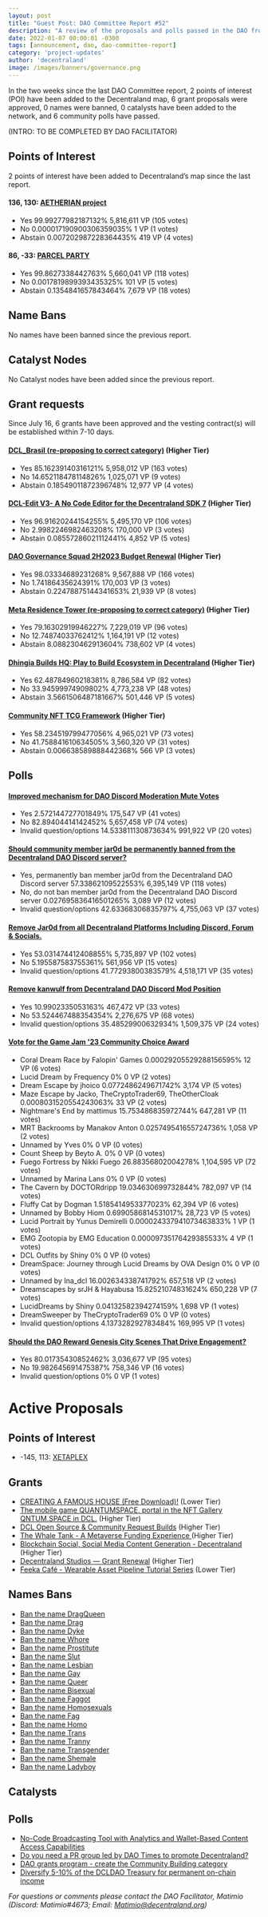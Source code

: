 ```yaml
---
layout: post
title: "Guest Post: DAO Committee Report #52"
description: "A review of the proposals and polls passed in the DAO from July 16 through July 31".
date: 2022-01-07 00:00:01 -0300
tags: [announcement, dao, dao-committee-report]
category: 'project-updates'
author: 'decentraland'
image: /images/banners/governance.png
---
```


In the two weeks since the last DAO Committee report, 2 points of interest (POI) have been added to the Decentraland map, 6 grant proposals were approved, 0 names were banned, 0 catalysts have been added to the network, and 6 community polls have passed.

(INTRO: TO BE COMPLETED BY DAO FACILITATOR)

## Points of Interest
2 points of interest have been added to Decentraland’s map since the last report.


#### 136, 130: [AETHERIAN project](https://governance.decentraland.org/proposal/?id=72d24490-2661-11ee-a12f-1f19cf585630)

* Yes 99.99277982187132% 5,816,611 VP (105 votes)
* No 0.000017190900306359035% 1 VP (1 votes)
* Abstain 0.007202987228364435% 419 VP (4 votes)


#### 86, -33: [PARCEL PARTY](https://governance.decentraland.org/proposal/?id=265afc60-224c-11ee-8ace-3bf098daeebe)

* Yes 99.8627338442763% 5,660,041 VP (118 votes)
* No 0.0017819899393435325% 101 VP (5 votes)
* Abstain 0.1354841657843464% 7,679 VP (18 votes)


## Name Bans

No names have been banned since the previous report.

## Catalyst Nodes
No Catalyst nodes have been added since the previous report.


## Grant requests
Since July 16, 6 grants have been approved and the vesting contract(s) will be established within 7-10 days.


#### [DCL_Brasil (re-proposing to correct category)](https://governance.decentraland.org/proposal/?id=0e970750-2052-11ee-b5f5-f3f361e3b760) (Higher Tier)

* Yes 85.16239140316121% 5,958,012 VP (163 votes)
* No 14.652118478114826% 1,025,071 VP (9 votes)
* Abstain 0.18549011872396748% 12,977 VP (4 votes)


#### [DCL-Edit V3- A No Code Editor for the Decentraland SDK 7](https://governance.decentraland.org/proposal/?id=bdd44150-1c11-11ee-9bcb-ff4f8c446533) (Higher Tier)

* Yes 96.91620244154255% 5,495,170 VP (106 votes)
* No 2.9982246982463208% 170,000 VP (3 votes)
* Abstain 0.08557286021112441% 4,852 VP (5 votes)


#### [DAO Governance Squad 2H2023 Budget Renewal](https://governance.decentraland.org/proposal/?id=7e1d76d0-1a9a-11ee-a5d8-fbedad1981e4) (Higher Tier)

* Yes 98.03334689231268% 9,567,888 VP (166 votes)
* No 1.74186435624391% 170,003 VP (3 votes)
* Abstain 0.22478875144341653% 21,939 VP (8 votes)


#### [Meta Residence Tower (re-proposing to correct category)](https://governance.decentraland.org/proposal/?id=7ffae250-193a-11ee-93a7-ed9294f83f74) (Higher Tier)

* Yes 79.16302919946227% 7,229,019 VP (96 votes)
* No 12.74874033762412% 1,164,191 VP (12 votes)
* Abstain 8.088230462913604% 738,602 VP (4 votes)


#### [Dhingia Builds HQ: Play to Build Ecosystem in Decentraland](https://governance.decentraland.org/proposal/?id=17783750-18d1-11ee-93a7-ed9294f83f74) (Higher Tier)

* Yes 62.48784960218381% 8,786,584 VP (82 votes)
* No 33.94599974909802% 4,773,238 VP (48 votes)
* Abstain 3.5661506487181667% 501,446 VP (5 votes)


#### [Community NFT TCG Framework](https://governance.decentraland.org/proposal/?id=724e75e0-187c-11ee-93a7-ed9294f83f74) (Higher Tier)

* Yes 58.234519799477056% 4,965,021 VP (73 votes)
* No 41.758841610634505% 3,560,320 VP (31 votes)
* Abstain 0.006638589888442368% 566 VP (3 votes)


## Polls

#### [Improved mechanism for DAO Discord Moderation Mute Votes](https://governance.decentraland.org/proposal/?id=c39a5a60-2833-11ee-8e2a-0990078ddc40)

* Yes 2.572144727701849% 175,547 VP (41 votes)
* No 82.89404414142452% 5,657,458 VP (74 votes)
* Invalid question/options 14.533811130873634% 991,922 VP (20 votes)


#### [Should community member jar0d be permanently banned from the Decentraland DAO Discord server?](https://governance.decentraland.org/proposal/?id=d463ba10-2687-11ee-a12f-1f19cf585630)

* Yes, permanently ban member jar0d from the Decentraland DAO Discord server 57.33862109522553% 6,395,149 VP (118 votes)
* No, do not ban member jar0d from the Decentraland DAO Discord server 0.027695836416501265% 3,089 VP (12 votes)
* Invalid question/options 42.63368306835797% 4,755,063 VP (37 votes)


#### [Remove Jar0d from all Decentraland Platforms Including Discord, Forum &amp; Socials.](https://governance.decentraland.org/proposal/?id=c538ba50-2681-11ee-a12f-1f19cf585630)

* Yes 53.031474412408855% 5,735,897 VP (102 votes)
* No 5.195587583755361% 561,956 VP (15 votes)
* Invalid question/options 41.77293800383579% 4,518,171 VP (35 votes)


#### [Remove kanwulf from Decentraland DAO Discord Mod Position](https://governance.decentraland.org/proposal/?id=02bd2ab0-2668-11ee-a12f-1f19cf585630)

* Yes 10.9902335053163% 467,472 VP (33 votes)
* No 53.524467488354354% 2,276,675 VP (68 votes)
* Invalid question/options 35.48529900632934% 1,509,375 VP (24 votes)


#### [Vote for the Game Jam &#39;23 Community Choice Award ](https://governance.decentraland.org/proposal/?id=d7e8bc90-264f-11ee-a12f-1f19cf585630)

* Coral Dream Race by Falopin&#39; Games 0.00029205529288156595% 12 VP (6 votes)
* Lucid Dream by Frequency 0% 0 VP (2 votes)
*  Dream Escape by jhoico 0.0772486249671742% 3,174 VP (5 votes)
*  Maze Escape by Jacko, TheCryptoTrader69, TheOtherCloak 0.0008031520554243063% 33 VP (2 votes)
* Nightmare&#39;s End by mattimus 15.753486835972744% 647,281 VP (11 votes)
* MRT Backrooms by Manakov Anton 0.025749541655724736% 1,058 VP (2 votes)
* Unnamed by Yves 0% 0 VP (0 votes)
* Count Sheep by Beyto A. 0% 0 VP (0 votes)
* Fuego Fortress by Nikki Fuego 26.88356802004278% 1,104,595 VP (72 votes)
* Unnamed by Marina Lans 0% 0 VP (0 votes)
* The Cavern by DOCTORdripp 19.034630699732844% 782,097 VP (14 votes)
* Fluffy Cat by Dogman 1.5185414953377023% 62,394 VP (6 votes)
* Unnamed by Bobby Hiom 0.6990586814531017% 28,723 VP (5 votes)
* Lucid Portrait by Yunus Demirelli 0.000024337941073463833% 1 VP (1 votes)
* EMG Zootopia by EMG Education 0.00009735176429385533% 4 VP (1 votes)
* DCL Outfits by Shiny 0% 0 VP (0 votes)
* DreamSpace: Journey through Lucid Dreams by OVA Design 0% 0 VP (0 votes)
* Unnamed by Ina_dcl 16.002634338741792% 657,518 VP (2 votes)
* Dreamscapes by srJH &amp; Hayabusa 15.82521074831624% 650,228 VP (7 votes)
* LucidDreams by Shiny 0.04132582394274159% 1,698 VP (1 votes)
*  DreamSweeper by TheCryptoTrader69 0% 0 VP (0 votes)
* Invalid question/options 4.137328292783484% 169,995 VP (1 votes)


#### [Should the DAO Reward Genesis City Scenes That Drive Engagement?](https://governance.decentraland.org/proposal/?id=b4a0ec40-222a-11ee-8ace-3bf098daeebe)

* Yes 80.01735430852462% 3,036,677 VP (95 votes)
* No 19.982645691475387% 758,346 VP (16 votes)
* Invalid question/options 0% 0 VP (1 votes)



# Active Proposals

## Points of Interest

* -145, 113: [XETAPLEX](https://governance.decentraland.org/proposal/?id=f811f3b0-2ab4-11ee-8fbb-d9eddf5c2b3f)

## Grants

* [CREATING A FAMOUS HOUSE (Free Download)!](https://governance.decentraland.org/proposal/?id=40661fa0-2a57-11ee-8fbb-d9eddf5c2b3f) (Lower Tier)
* [The mobile game QUANTUMSPACE, portal in the NFT Gallery QNTUM.SPACE in DCL.](https://governance.decentraland.org/proposal/?id=dc5860d0-28c2-11ee-8e2a-0990078ddc40) (Higher Tier)
* [DCL Open Source &amp; Community Request Builds](https://governance.decentraland.org/proposal/?id=4cb34130-2425-11ee-8ace-3bf098daeebe) (Higher Tier)
* [The Whale Tank - A Metaverse Funding Experience ](https://governance.decentraland.org/proposal/?id=62fca700-2368-11ee-8ace-3bf098daeebe) (Higher Tier)
* [Blockchain Social, Social Media Content Generation - Decentraland](https://governance.decentraland.org/proposal/?id=dcfc1f80-235f-11ee-8ace-3bf098daeebe) (Higher Tier)
* [Decentraland Studios — Grant Renewal](https://governance.decentraland.org/proposal/?id=5f962e70-22ef-11ee-8ace-3bf098daeebe) (Higher Tier)
* [Feeka Café - Wearable Asset Pipeline Tutorial Series](https://governance.decentraland.org/proposal/?id=d215f940-2244-11ee-8ace-3bf098daeebe) (Lower Tier)

## Names Bans

* [Ban the name DragQueen](https://governance.decentraland.org/proposal/?id=4f8daed0-2b1f-11ee-8fbb-d9eddf5c2b3f)
* [Ban the name Drag](https://governance.decentraland.org/proposal/?id=312d3190-2b1f-11ee-8fbb-d9eddf5c2b3f)
* [Ban the name Dyke](https://governance.decentraland.org/proposal/?id=be5dfa60-2b1d-11ee-8fbb-d9eddf5c2b3f)
* [Ban the name Whore](https://governance.decentraland.org/proposal/?id=5acefa40-2ac2-11ee-8fbb-d9eddf5c2b3f)
* [Ban the name Prostitute](https://governance.decentraland.org/proposal/?id=8e9e2e50-2ac1-11ee-8fbb-d9eddf5c2b3f)
* [Ban the name Slut](https://governance.decentraland.org/proposal/?id=638ace80-2ac1-11ee-8fbb-d9eddf5c2b3f)
* [Ban the name Lesbian](https://governance.decentraland.org/proposal/?id=296406e0-2ac1-11ee-8fbb-d9eddf5c2b3f)
* [Ban the name Gay](https://governance.decentraland.org/proposal/?id=0e68d4b0-2ac1-11ee-8fbb-d9eddf5c2b3f)
* [Ban the name Queer](https://governance.decentraland.org/proposal/?id=b851f390-2ac0-11ee-8fbb-d9eddf5c2b3f)
* [Ban the name Bisexual](https://governance.decentraland.org/proposal/?id=d10cf9c0-2ac0-11ee-8fbb-d9eddf5c2b3f)
* [Ban the name Faggot](https://governance.decentraland.org/proposal/?id=77786390-2ac0-11ee-8fbb-d9eddf5c2b3f)
* [Ban the name Homosexuals](https://governance.decentraland.org/proposal/?id=4a0c6dc0-2ac0-11ee-8fbb-d9eddf5c2b3f)
* [Ban the name Fag](https://governance.decentraland.org/proposal/?id=6704f690-2ac0-11ee-8fbb-d9eddf5c2b3f)
* [Ban the name Homo](https://governance.decentraland.org/proposal/?id=2723a940-2ac0-11ee-8fbb-d9eddf5c2b3f)
* [Ban the name Trans](https://governance.decentraland.org/proposal/?id=0266c100-2ac0-11ee-8fbb-d9eddf5c2b3f)
* [Ban the name Tranny](https://governance.decentraland.org/proposal/?id=e5b41ad0-2abf-11ee-8fbb-d9eddf5c2b3f)
* [Ban the name Transgender](https://governance.decentraland.org/proposal/?id=cbb65b70-2abf-11ee-8fbb-d9eddf5c2b3f)
* [Ban the name Shemale](https://governance.decentraland.org/proposal/?id=70649dd0-2a70-11ee-8fbb-d9eddf5c2b3f)
* [Ban the name Ladyboy](https://governance.decentraland.org/proposal/?id=3d666ad0-2a70-11ee-8fbb-d9eddf5c2b3f)

## Catalysts


## Polls

* [No-Code Broadcasting Tool with Analytics and Wallet-Based Content Access Capabilities](https://governance.decentraland.org/proposal/?id=daa810e0-2c74-11ee-8fbb-d9eddf5c2b3f)
* [Do you need a PR group led by DAO Times to promote Decentraland?](https://governance.decentraland.org/proposal/?id=a9148050-2c46-11ee-8fbb-d9eddf5c2b3f)
* [DAO grants program - create the Community Building category](https://governance.decentraland.org/proposal/?id=7872fd40-2bde-11ee-8fbb-d9eddf5c2b3f)
* [Diversify 5-10% of the DCLDAO Treasury for permanent on-chain income](https://governance.decentraland.org/proposal/?id=aeb62530-2a35-11ee-8e2a-0990078ddc40)

*For questions or comments please contact the DAO Facilitator, Matimio (Discord: Matimio#4673; Email: [Matimio@decentraland.org](mailto:Matimio@decentraland.org))*